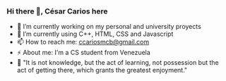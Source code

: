 ### Hi there 👋, César Carios here

- 🔭 I’m currently working on my personal and university proyects
- 🌱 I’m currently using C++, HTML, CSS and Javascript 
- 📫 How to reach me: ccariosmcb@gmail.com
- ⚡ About me: I'm a CS student from Venezuela
- 📖 "It is not knowledge, but the act of learning, not possession but the act of getting there, which grants the greatest enjoyment."
